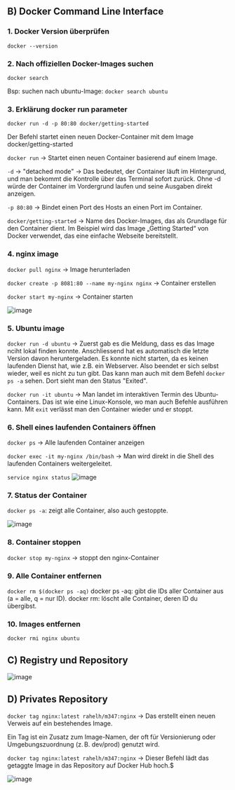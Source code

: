 ## B) Docker Command Line Interface

### 1. Docker Version überprüfen
`docker --version`

### 2. Nach offiziellen Docker-Images suchen
`docker search`

Bsp: suchen nach ubuntu-Image:
`docker search ubuntu`

### 3. Erklärung docker run parameter

`docker run -d -p 80:80 docker/getting-started  `

Der Befehl startet einen neuen Docker-Container mit dem Image docker/getting-started


`docker run` -> Startet einen neuen Container basierend auf einem Image.

`-d` -> "detached mode" -> Das bedeutet, der Container läuft im Hintergrund, und man bekommt die Kontrolle über das Terminal sofort zurück.
Ohne -d würde der Container im Vordergrund laufen und seine Ausgaben direkt anzeigen.

`-p 80:80` -> Bindet einen Port des Hosts an einen Port im Container.

`docker/getting-started` -> Name des Docker-Images, das als Grundlage für den Container dient. Im Beispiel wird das Image „Getting Started“ von Docker verwendet, das eine einfache Webseite bereitstellt.

### 4. nginx image
`docker pull nginx` -> Image herunterladen

`docker create -p 8081:80 --name my-nginx nginx` -> Container erstellen


`docker start my-nginx` -> Container starten

![image](https://github.com/user-attachments/assets/f3f51a8f-fd97-4d80-ad70-8bc40f37b705)


### 5. Ubuntu image
`docker run -d ubuntu` 
-> Zuerst gab es die Meldung, dass es das Image nciht lokal finden konnte. Anschliessend hat es automatisch die letzte Version davon heruntergeladen. Es konnte nicht starten, da es keinen laufenden Dienst hat, wie z.B. ein Webserver. Also beendet er sich selbst wieder, weil es nicht zu tun gibt. Das kann man auch mit dem Befehl `docker ps -a` sehen. Dort sieht man den Status "Exited".

`docker run -it ubuntu`
-> Man landet im interaktiven Termin des Ubuntu-Containers. Das ist wie eine Linux-Konsole, wo man auch Befehle ausführen kann. Mit `exit` verlässt man den Container wieder und er stoppt.


### 6. Shell eines laufenden Containers öffnen
`docker ps` -> Alle laufenden Container anzeigen

`docker exec -it my-nginx /bin/bash` -> Man wird direkt in die Shell des laufenden Containers weitergeleitet.

`service nginx status`
![image](https://github.com/user-attachments/assets/08ba6c7e-bd3f-4d37-9c65-d01f0ca6be6a)


### 7. Status der Container
`docker ps -a`: zeigt alle Container, also auch gestoppte.

![image](https://github.com/user-attachments/assets/738f0eaa-154c-441f-b23f-67df822ea01c)


### 8. Container stoppen

`docker stop my-nginx` -> stoppt den nginx-Container


### 9. Alle Container entfernen

`docker rm $(docker ps -aq)`
docker ps -aq: gibt die IDs aller Container aus (a = alle, q = nur ID).
docker rm: löscht alle Container, deren ID du übergibst.

### 10. Images entfernen
`docker rmi nginx ubuntu`



## C) Registry und Repository

![image](https://github.com/user-attachments/assets/d8a22579-304d-4fc6-a11f-9210f5f2e671)



## D) Privates Repository
`docker tag nginx:latest rahelh/m347:nginx` -> Das erstellt einen neuen Verweis auf ein bestehendes Image. 

Ein Tag ist ein Zusatz zum Image-Namen, der oft für Versionierung oder Umgebungszuordnung (z. B. dev/prod) genutzt wird.


`docker tag nginx:latest rahelh/m347:nginx` -> Dieser Befehl lädt das getaggte Image in das Repository auf Docker Hub hoch.$


![image](https://github.com/user-attachments/assets/fbeef1b3-b9c8-4c05-ae6d-44d67eef4491)
